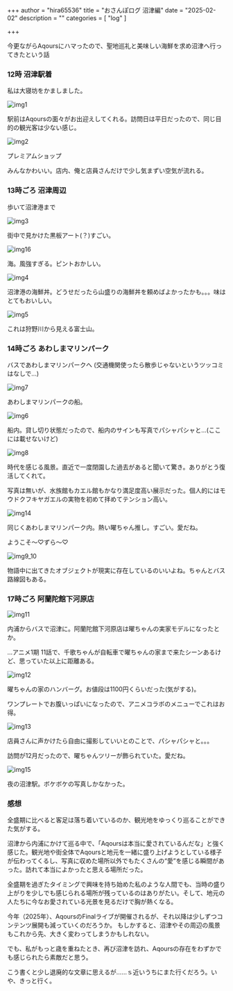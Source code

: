 +++
author = "hira65536"
title = "おさんぽログ 沼津編"
date = "2025-02-02"
description = ""
categories = [
    "log"
]

+++

今更ながらAqoursにハマったので、聖地巡礼と美味しい海鮮を求め沼津へ行ってきたという話

<!--more-->



### 12時 沼津駅着

私は大寝坊をかましました。

![img1](img1.png)

駅前はAqoursの面々がお出迎えしてくれる。訪問日は平日だったので、同じ目的の観光客は少ない感じ。



![img2](img2.jpg)

プレミアムショップ

みんなかわいい。店内、俺と店員さんだけで少し気まずい空気が流れる。



### 13時ごろ 沼津周辺

歩いて沼津港まで

![img3](img3.jpg)

街中で見かけた黒板アート(？)すごい。

![img16](img16.jpg)

海。風強すぎる。ピントおかしい。



![img4](img4.jpg)

沼津港の海鮮丼。どうせだったら山盛りの海鮮丼を頼めばよかったかも。。。味はとてもおいしい。



![img5](img5.jpg)

これは狩野川から見える富士山。



### 14時ごろ あわしまマリンパーク

バスであわしまマリンパークへ (交通機関使ったら散歩じゃないというツッコミはなしで...)

![img7](img7.jpg)

あわしまマリンパークの船。



![img6](img6.jpg)

船内。貸し切り状態だったので、船内のサインも写真でパシャパシャと...(ここには載せないけど)



![img8](img8.jpg)

時代を感じる風景。直近で一度閉園した過去があると聞いて驚き。ありがとう復活してくれて。

写真は無いが、水族館もカエル館もかなり満足度高い展示だった。個人的にはモウドクフキヤガエルの実物を初めて拝めてテンション高い。



![img14](img14.jpg)

同じくあわしまマリンパーク内。熱い曜ちゃん推し。すごい。愛だね。

ようこそ～♡ずら～♡



![img9_10](img9_10.jpg)

物語中に出てきたオブジェクトが現実に存在しているのいいよね。ちゃんとバス路線図もある。



### 17時ごろ  阿蘭陀館下河原店

![img11](img11.jpg)

内浦からバスで沼津に。阿蘭陀館下河原店は曜ちゃんの実家モデルになったとか。

...アニメ1期 11話で、千歌ちゃんが自転車で曜ちゃんの家まで来たシーンあるけど、思っていた以上に距離ある。



![img12](img12.jpg)

曜ちゃんの家のハンバーグ。お値段は1100円くらいだった(気がする)。

ワンプレートでお腹いっぱいになったので、アニメコラボのメニューでこれはお得。



![img13](img13.jpg)

店員さんに声かけたら自由に撮影していいとのことで、パシャパシャと。。。

訪問が12月だったので、曜ちゃんツリーが飾られていた。愛だね。



![img15](img15.jpg)

夜の沼津駅。ボケボケの写真しかなかった。



### 感想

全盛期に比べると客足は落ち着いているのか、観光地をゆっくり巡ることができた気がする。

沼津から内浦にかけて巡る中で、「Aqoursは本当に愛されているんだな」と強く感じた。観光地や街全体でAqoursと地元を一緒に盛り上げようとしている様子が伝わってくるし、写真に収めた場所以外でもたくさんの“愛”を感じる瞬間があった。訪れて本当によかったと思える場所だった。

全盛期を過ぎたタイミングで興味を持ち始めた私のような人間でも、当時の盛り上がりを少しでも感じられる場所が残っているのはありがたい。そして、地元の人たちに今なお愛されている光景を見るだけで胸が熱くなる。

今年（2025年）、AqoursのFinalライブが開催されるが、それ以降は少しずつコンテンツ展開も減っていくのだろうか。
もしかすると、沼津やその周辺の風景もこれから先、大きく変わってしまうかもしれない。

でも、私がもっと歳を重ねたとき、再び沼津を訪れ、Aqoursの存在をわずかでも感じられたら素敵だと思う。

こう書くと少し退廃的な文章に思えるが……ｓ近いうちにまた行くだろう。いや、きっと行く。